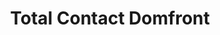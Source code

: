 ---
title: "Total Contact Domfront"
url: /domfront-en-poiraie/total-contact-domfront/
shop: Lebensmittel
---